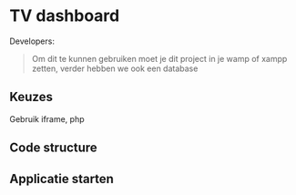 # TV dashboard


Developers: 

> Om dit te kunnen gebruiken moet je dit project in je wamp of xampp zetten, verder hebben we ook een database


## Keuzes

Gebruik iframe,  php

## Code structure



## Applicatie starten



